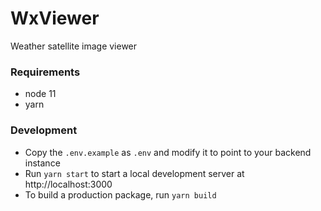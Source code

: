 # WxViewer

Weather satellite image viewer

### Requirements

- node 11
- yarn

### Development

- Copy the `.env.example` as `.env` and modify it to point to your backend instance
- Run `yarn start` to start a local development server at http://localhost:3000
- To build a production package, run `yarn build`
